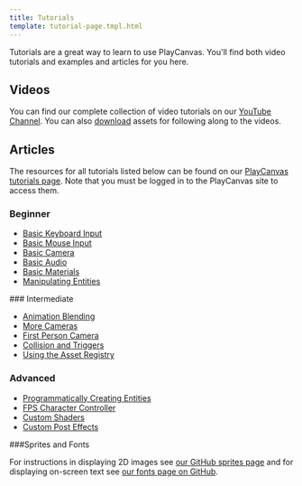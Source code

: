```yaml
---
title: Tutorials
template: tutorial-page.tmpl.html
---
```


Tutorials are a great way to learn to use PlayCanvas. You'll find both video tutorials and examples and articles for you here.

## Videos

You can find our complete collection of video tutorials on our [YouTube Channel](https://youtube.com/playcanvas). You can also [download](/tutorials/video) assets for following along to the videos.

## Articles

The resources for all tutorials listed below can be found on our [PlayCanvas tutorials page](https://playcanvas.com/playcanvas/tutorials). Note that you must be logged in to the PlayCanvas site to access them.

### Beginner

* [Basic Keyboard Input][keyboard_input]
* [Basic Mouse Input][mouse_input]
* [Basic Camera][basic_camera]
* [Basic Audio][basic_audio]
* [Basic Materials][basic_materials]
* [Manipulating Entities][manipulating_entities]

### Intermediate

* [Animation Blending][animation_blending]
* [More Cameras][more_cameras]
* [First Person Camera][first_person_camera]
* [Collision and Triggers][collision_and_triggers]
* [Using the Asset Registry][using_the_asset_registry]

### Advanced

* [Programmatically Creating Entities][programmatically_creating]
* [FPS Character Controller][fps_character_controller]
* [Custom Shaders][custom_shaders]
* [Custom Post Effects][custom_posteffects]

###Sprites and Fonts

For instructions in displaying 2D images see [our GitHub sprites page][sprites] and for displaying on-screen text see [our fonts page on GitHub][fonts].

[keyboard_input]: /tutorials/beginner/keyboard-input
[mouse_input]: /tutorials/beginner/mouse-input
[basic_camera]: /tutorials/beginner/basic-cameras
[basic_audio]: /tutorials/beginner/basic-audio
[basic_materials]: /tutorials/beginner/basic-materials
[manipulating_entities]: /tutorials/beginner/manipulating-entities

[animation_blending]: /tutorials/intermediate/animation-blending
[more_cameras]: /tutorials/intermediate/more-cameras
[first_person_camera]: /tutorials/intermediate/first-person-camera
[collision_and_triggers]: /tutorials/intermediate/collision-and-triggers
[using_the_asset_registry]: /tutorials/intermediate/using-assets

[fps_character_controller]: /tutorials/advanced/fps-controller
[programmatically_creating]: /tutorials/advanced/programmatically-creating
[custom_shaders]: /tutorials/advanced/custom-shaders
[custom_posteffects]: /tutorials/advanced/custom-posteffect

[sprites]: https://github.com/playcanvas/sprites
[fonts]: https://github.com/playcanvas/fonts

